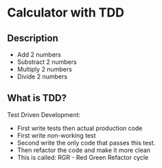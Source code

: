 # Calculator with TDD

## Description

* Add 2 numbers
* Substract 2 numbers
* Multiply 2 numbers
* Divide 2 numbers

## What is TDD?

Test Driven Development:

* First write tests then actual production code
* First write non-working test
* Second write the only code that passes this test.
* Then refactor the code and make it more clean
* This is called: RGR - Red Green Refactor cycle